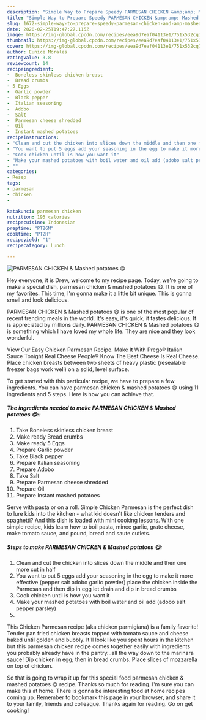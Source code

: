 ```yaml
---
description: "Simple Way to Prepare Speedy PARMESAN CHICKEN &amp;amp; Mashed potatoes 😋"
title: "Simple Way to Prepare Speedy PARMESAN CHICKEN &amp;amp; Mashed potatoes 😋"
slug: 1672-simple-way-to-prepare-speedy-parmesan-chicken-and-amp-mashed-potatoes
date: 2020-02-25T19:47:27.115Z
image: https://img-global.cpcdn.com/recipes/eea9d7eaf04113e1/751x532cq70/parmesan-chicken-mashed-potatoes-😋-recipe-main-photo.jpg
thumbnail: https://img-global.cpcdn.com/recipes/eea9d7eaf04113e1/751x532cq70/parmesan-chicken-mashed-potatoes-😋-recipe-main-photo.jpg
cover: https://img-global.cpcdn.com/recipes/eea9d7eaf04113e1/751x532cq70/parmesan-chicken-mashed-potatoes-😋-recipe-main-photo.jpg
author: Eunice Morales
ratingvalue: 3.8
reviewcount: 14
recipeingredient:
-  Boneless skinless chicken breast
-  Bread crumbs
- 5 Eggs
-  Garlic powder
-  Black pepper
-  Italian seasoning
-  Adobo
-  Salt
-  Parmesan cheese shredded
-  Oil
-  Instant mashed potatoes
recipeinstructions:
- "Clean and cut the chicken into slices down the middle and then one more cut in half"
- "You want to put 5 eggs add your seasoning in the egg to make it more effective (pepper salt adobo garlic powder) place the chicken inside the Parmesan and then dip in egg let drain and dip in bread crumbs"
- "Cook chicken until is how you want it"
- "Make your mashed potatoes with boil water and oil add (adobo salt pepper parsley)"
- ""
categories:
- Resep
tags:
- parmesan
- chicken
- 

katakunci: parmesan chicken 
nutrition: 195 calories
recipecuisine: Indonesian
preptime: "PT26M"
cooktime: "PT2H"
recipeyield: "1"
recipecategory: Lunch

---
```



![PARMESAN CHICKEN &amp; Mashed potatoes 😋](https://img-global.cpcdn.com/recipes/eea9d7eaf04113e1/751x532cq70/parmesan-chicken-mashed-potatoes-😋-recipe-main-photo.jpg)

Hey everyone, it is Drew, welcome to my recipe page. Today, we're going to make a special dish, parmesan chicken &amp; mashed potatoes 😋. It is one of my favorites. This time, I'm gonna make it a little bit unique. This is gonna smell and look delicious.

PARMESAN CHICKEN &amp; Mashed potatoes 😋 is one of the most popular of recent trending meals in the world. It's easy, it's quick, it tastes delicious. It is appreciated by millions daily. PARMESAN CHICKEN &amp; Mashed potatoes 😋 is something which I have loved my whole life. They are nice and they look wonderful.

View Our Easy Chicken Parmesan Recipe. Make It With Prego® Italian Sauce Tonight Real Cheese People® Know The Best Cheese Is Real Cheese. Place chicken breasts between two sheets of heavy plastic (resealable freezer bags work well) on a solid, level surface.


To get started with this particular recipe, we have to prepare a few ingredients. You can have parmesan chicken &amp; mashed potatoes 😋 using 11 ingredients and 5 steps. Here is how you can achieve that.

##### The ingredients needed to make PARMESAN CHICKEN &amp; Mashed potatoes 😋::

1. Take  Boneless skinless chicken breast
1. Make ready  Bread crumbs
1. Make ready 5 Eggs
1. Prepare  Garlic powder
1. Take  Black pepper
1. Prepare  Italian seasoning
1. Prepare  Adobo
1. Take  Salt
1. Prepare  Parmesan cheese shredded
1. Prepare  Oil
1. Prepare  Instant mashed potatoes


Serve with pasta or on a roll. Simple Chicken Parmesan is the perfect dish to lure kids into the kitchen - what kid doesn&#39;t like chicken tenders and spaghetti? And this dish is loaded with mini cooking lessons. With one simple recipe, kids learn how to boil pasta, mince garlic, grate cheese, make tomato sauce, and pound, bread and saute cutlets. 

##### Steps to make PARMESAN CHICKEN &amp; Mashed potatoes 😋:

1. Clean and cut the chicken into slices down the middle and then one more cut in half
1. You want to put 5 eggs add your seasoning in the egg to make it more effective (pepper salt adobo garlic powder) place the chicken inside the Parmesan and then dip in egg let drain and dip in bread crumbs
1. Cook chicken until is how you want it
1. Make your mashed potatoes with boil water and oil add (adobo salt pepper parsley)
1. 


This Chicken Parmesan recipe (aka chicken parmigiana) is a family favorite! Tender pan fried chicken breasts topped with tomato sauce and cheese baked until golden and bubbly. It&#39;ll look like you spent hours in the kitchen but this parmesan chicken recipe comes together easily with ingredients you probably already have in the pantry…all the way down to the marinara sauce! Dip chicken in egg; then in bread crumbs. Place slices of mozzarella on top of chicken. 

So that is going to wrap it up for this special food parmesan chicken &amp; mashed potatoes 😋 recipe. Thanks so much for reading. I'm sure you can make this at home. There is gonna be interesting food at home recipes coming up. Remember to bookmark this page in your browser, and share it to your family, friends and colleague. Thanks again for reading. Go on get cooking!

